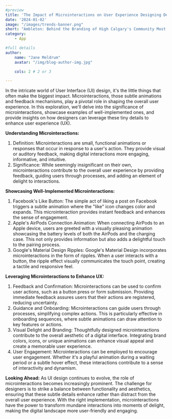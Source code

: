 ```yaml
---
#preview
title: 'The Impact of Microinteractions on User Experience Designing Delightful Digital Interactions'
date: '2024-01-02'
image: "/images/trends-banner.png"
short: "Ambleton: Behind the Branding of High Calgary's Community Most innovative and successful builders and real estate..."
category:
    - App

#full details
author:
    name: "Jane Meldrum"
    avatar: "/img/blog-author-img.jpg"

    cols: 2 # 2 or 3

---
```

In the intricate world of User Interface (UI) design, it's the little things that often make the biggest impact. Microinteractions, those subtle animations and feedback mechanisms, play a pivotal role in shaping the overall user experience. In this exploration, we'll delve into the significance of microinteractions, showcase examples of well-implemented ones, and provide insights on how designers can leverage these tiny details to enhance user experience (UX).

**Understanding Microinteractions:**
1.	Definition: Microinteractions are small, functional animations or responses that occur in response to a user's action. They provide visual or auditory feedback, making digital interactions more engaging, informative, and intuitive.
2.	Significance: While seemingly insignificant on their own, microinteractions contribute to the overall user experience by providing feedback, guiding users through processes, and adding an element of delight to interactions.

**Showcasing Well-Implemented Microinteractions:**
1.	Facebook's Like Button: The simple act of liking a post on Facebook triggers a subtle animation where the "like" icon changes color and expands. This microinteraction provides instant feedback and enhances the sense of engagement.
2.	Apple's AirPods Connection Animation: When connecting AirPods to an Apple device, users are greeted with a visually pleasing animation showcasing the battery levels of both the AirPods and the charging case. This not only provides information but also adds a delightful touch to the pairing process.
3.	Google's Material Design Ripples: Google's Material Design incorporates microinteractions in the form of ripples. When a user interacts with a button, the ripple effect visually communicates the touch point, creating a tactile and responsive feel.

**Leveraging Microinteractions to Enhance UX:**
1.	Feedback and Confirmation: Microinteractions can be used to confirm user actions, such as a button press or form submission. Providing immediate feedback assures users that their actions are registered, reducing uncertainty.
2.	Guidance and Onboarding: Microinteractions can guide users through processes, simplifying complex actions. This is particularly effective in onboarding sequences, where subtle animations can draw attention to key features or actions.
3.	Visual Delight and Branding: Thoughtfully designed microinteractions contribute to the overall aesthetic of a digital interface. Integrating brand colors, icons, or unique animations can enhance visual appeal and create a memorable user experience.
4.	User Engagement: Microinteractions can be employed to encourage user engagement. Whether it's a playful animation during a waiting period or a subtle hover effect, these interactions contribute to a sense of interactivity and dynamism.

**Looking Ahead:**
As UI design continues to evolve, the role of microinteractions becomes increasingly prominent. The challenge for designers is to strike a balance between functionality and aesthetics, ensuring that these subtle details enhance rather than distract from the overall user experience. With the right implementation, microinteractions have the power to transform mundane interactions into moments of delight, making the digital landscape more user-friendly and engaging.


